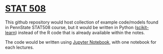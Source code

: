 # [STAT 508](https://online.stat.psu.edu/stat508/)
This github repository would host collection of example code/models found in PennState STAT508 course, but it would be written in Python ([scikit-learn](https://scikit-learn.org/stable/)) instead of the R code that is already available within the notes.

The code would be written using [Jupyter Notebook](https://jupyter.org), with one notebook for each lectures. 
